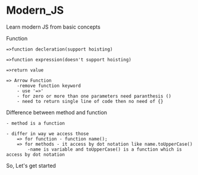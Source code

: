 # Modern_JS
Learn modern JS from basic concepts 

   Function

    =>function decleration(support hoisting)

    =>function expression(doesn't support hoisting)
    
    =>return value

    => Arrow Function
        -remove function keyword
        - use '=>'
        - for zero or more than one parameters need paranthesis ()
        - need to return single line of code then no need of {}

Difference between method and function

    - method is a function

    - differ in way we access those 
        => for function - function name();
        => for methods - it access by dot notation like name.toUpperCase()
            -name is variable and toUpperCase() is a function which is access by dot notation

So, Let's get started
